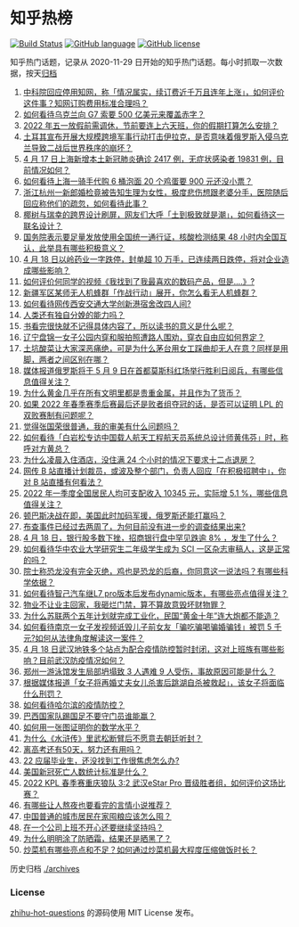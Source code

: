 # 知乎热榜
[![Build Status](https://github.com/ToWeLong/zhihu-hot-questions/workflows/CI/badge.svg)](https://github.com/ToWeLong/zhihu-hot-questions/actions)
[![GitHub language](https://img.shields.io/badge/language-golang-orange.svg)](https://golang.org/)
[![GitHub license](https://img.shields.io/github/license/ToWeLong/zhihu-hot-questions)](https://github.com/ToWeLong/zhihu-hot-questions/blob/main/LICENSE)

知乎热门话题，记录从 2020-11-29 日开始的知乎热门话题。每小时抓取一次数据，按天[归档](./archives)

<!-- BEGIN -->

1. [中科院回应停用知网，称「情况属实，续订费近千万且连年上涨」，如何评价这件事？知网订购费用标准合理吗？](https://www.zhihu.com/question/528599350)
1. [如何看待乌克兰向 G7 索要 500 亿美元来覆盖赤字？](https://www.zhihu.com/question/528509489)
1. [2022 年五一放假前需调休，节前要连上六天班，你的假期打算怎么安排？](https://www.zhihu.com/question/528606928)
1. [土耳其宣布开展大规模跨境军事行动打击伊拉克，是否意味着俄罗斯入侵乌克兰导致二战后世界秩序的崩坏？](https://www.zhihu.com/question/528621257)
1. [4 月 17 日上海新增本土新冠肺炎确诊 2417 例，无症状感染者 19831 例，目前情况如何？](https://www.zhihu.com/question/528585545)
1. [如何看待上海一骑手代购 6 桶泡面 20 个鸡蛋要 900 元还没小票？](https://www.zhihu.com/question/528606474)
1. [浙江杭州一新郎婚检竟被告知生理为女性，极度悲伤想跟老婆分手，医院随后回应称他们的疏忽，如何看待此事？](https://www.zhihu.com/question/528235363)
1. [椰树与瑞幸的跨界设计刷屏，网友们大呼「土到极致就是潮」，如何看待这一联名设计？](https://www.zhihu.com/question/527669669)
1. [国务院表示要足量发放使用全国统一通行证，核酸检测结果 48 小时内全国互认，此举具有哪些积极意义？](https://www.zhihu.com/question/528628842)
1. [4 月 18 日以岭药业一字跌停，封单超 10 万手，已连续两日跌停，将对企业造成哪些影响？](https://www.zhihu.com/question/528643244)
1. [如何评价何同学的视频《我找到了我最喜欢的数码产品，但是....》?](https://www.zhihu.com/question/528515989)
1. [新疆军区某师无人机蜂群「作战行动」展开，你怎么看无人机蜂群？](https://www.zhihu.com/question/528068291)
1. [如何看待网传西安交通大学创新港宿舍改四人间?](https://www.zhihu.com/question/528354441)
1. [人类还有独自分娩的能力吗？](https://www.zhihu.com/question/355141075)
1. [书看完很快就不记得具体内容了，所以读书的意义是什么呢？](https://www.zhihu.com/question/524967181)
1. [辽宁盘锦一女子公园内穿和服拍照遭路人围劝，穿衣自由应如何界定？](https://www.zhihu.com/question/528635207)
1. [土坑酸菜让大家深恶痛绝，可是为什么茅台用女工踩曲却无人在意？同样是用脚，两者之间区别在哪？](https://www.zhihu.com/question/522544974)
1. [媒体报道俄罗斯将于 5 月 9 日在首都莫斯科红场举行胜利日阅兵，有哪些信息值得关注？](https://www.zhihu.com/question/526353840)
1. [为什么黄金几乎在所有文明里都是贵重金属，并且作为了货币？](https://www.zhihu.com/question/23846763)
1. [如果 2022 年春季赛季后赛最后还是败者组夺冠的话，是否可以证明 LPL 的双败赛制有问题呢？](https://www.zhihu.com/question/527889140)
1. [觉得张国荣很普通，我的审美有什么问题吗？](https://www.zhihu.com/question/525220578)
1. [如何看待「白岩松专访中国载人航天工程航天员系统总设计师黄伟芬」时，称呼对方黄总？](https://www.zhihu.com/question/528338402)
1. [为什么凌晨入住酒店，没住满 24 个小时的情况下要求十二点退房？](https://www.zhihu.com/question/528389763)
1. [网传 B 站直播计划裁员，或波及整个部门，负责人回应「在积极招聘中」，你对 B 站直播有何看法？](https://www.zhihu.com/question/528630175)
1. [2022 年一季度全国居民人均可支配收入 10345 元，实际增 5.1 %，哪些信息值得关注？](https://www.zhihu.com/question/528605902)
1. [顿巴斯决战在即，美国此时加码军援，俄罗斯还能打赢吗？](https://www.zhihu.com/question/527071984)
1. [布查事件已经过去两周了，为何目前没有进一步的调查结果出来?](https://www.zhihu.com/question/528583266)
1. [4 月 18 日，银行股多数下挫，招商银行盘中罕见跌逾 8% ，发生了什么？](https://www.zhihu.com/question/528638939)
1. [如何看待华中农业大学研究生二年级学生成为 SCI 一区杂志审稿人，这是正常的吗？](https://www.zhihu.com/question/528354569)
1. [院士称恐龙没有完全灭绝，鸡也是恐龙的后裔，你同意这一说法吗？有哪些科学依据？](https://www.zhihu.com/question/528629104)
1. [如何看待智己汽车继L7 pro版本后发布dynamic版本，有哪些亮点值得关注？](https://www.zhihu.com/question/528482349)
1. [物业不让业主回家，我砸烂门禁，算不算故意毁坏财物罪？](https://www.zhihu.com/question/472601377)
1. [为什么苏联两个五年计划就完成工业化，民国“黄金十年”连大炮都不能造？](https://www.zhihu.com/question/381757381)
1. [如何看待南京一女子发视频诋毁儿子前女友「骗吃骗喝骗婚骗钱」被罚 5 千元?如何从法律角度解读这一案件？](https://www.zhihu.com/question/528604475)
1. [4 月 18 日武汉地铁多个站点为配合疫情防控暂时封闭，这对上班族有哪些影响？目前武汉防疫情况如何？](https://www.zhihu.com/question/528592428)
1. [郑州一游泳馆发生局部坍塌致 3 人遇难 9 人受伤，事故原因可能是什么？](https://www.zhihu.com/question/528645488)
1. [根据媒体报道「女子将再婚丈夫女儿杀害后跳湖自杀被救起」，该女子将面临什么刑罚？](https://www.zhihu.com/question/528495559)
1. [如何看待哈尔滨的疫情防控？](https://www.zhihu.com/question/526092624)
1. [巴西国家队踢国足不要守门员谁能赢？](https://www.zhihu.com/question/292319757)
1. [如何用一张图证明你的数学水平？](https://www.zhihu.com/question/527625370)
1. [为什么《水浒传》里武松断臂后不愿意去朝廷听封？](https://www.zhihu.com/question/517559179)
1. [离高考还有50天，努力还有用吗？](https://www.zhihu.com/question/528537982)
1. [22 应届毕业生，还没找到工作很焦虑怎么办?](https://www.zhihu.com/question/527773934)
1. [美国新冠死亡人数统计标准是什么？](https://www.zhihu.com/question/525751472)
1. [2022 KPL 春季赛重庆狼队 3:2 武汉eStar Pro 晋级胜者组，如何评价这场比赛？](https://www.zhihu.com/question/528499100)
1. [有哪些让人熬夜也要看完的言情小说推荐？](https://www.zhihu.com/question/519401669)
1. [中国普通的城市居民在家囤粮应该怎么囤？](https://www.zhihu.com/question/411941410)
1. [在一个公司上班不开心还要继续坚持吗？](https://www.zhihu.com/question/528472071)
1. [为什么明明涂了防晒霜，结果还是晒黑了？](https://www.zhihu.com/question/527693735)
1. [炒菜机有哪些亮点和不足？如何通过炒菜机最大程度压缩做饭时长？](https://www.zhihu.com/question/521918151)

<!-- END -->

历史归档 [./archives](./archives)


### License
[zhihu-hot-questions](https://github.com/towelong/zhihu-hot-questions) 的源码使用 MIT License 发布。